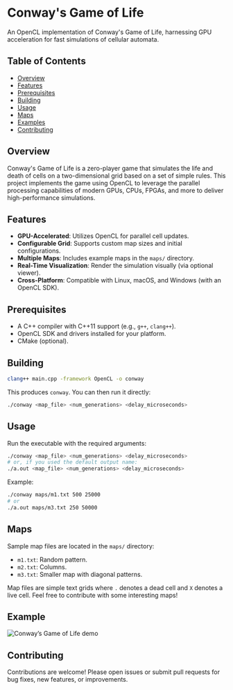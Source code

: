 # Conway's Game of Life

An OpenCL implementation of Conway's Game of Life, harnessing GPU acceleration for fast simulations of cellular automata.

## Table of Contents
- [Overview](#overview)
- [Features](#features)
- [Prerequisites](#prerequisites)
- [Building](#building)
- [Usage](#usage)
- [Maps](#maps)
- [Examples](#examples)
- [Contributing](#contributing)

## Overview
Conway's Game of Life is a zero-player game that simulates the life and death of cells on a two-dimensional grid based on a set of simple rules. This project implements the game using OpenCL to leverage the parallel processing capabilities of modern GPUs, CPUs, FPGAs, and more to deliver high-performance simulations.

## Features
- **GPU-Accelerated**: Utilizes OpenCL for parallel cell updates.
- **Configurable Grid**: Supports custom map sizes and initial configurations.
- **Multiple Maps**: Includes example maps in the `maps/` directory.
- **Real-Time Visualization**: Render the simulation visually (via optional viewer).
- **Cross-Platform**: Compatible with Linux, macOS, and Windows (with an OpenCL SDK).

## Prerequisites
- A C++ compiler with C++11 support (e.g., `g++`, `clang++`).
- OpenCL SDK and drivers installed for your platform.
- CMake (optional).

## Building
```bash
clang++ main.cpp -framework OpenCL -o conway
```
This produces `conway`. You can then run it directly:
```bash
./conway <map_file> <num_generations> <delay_microseconds>
```

## Usage
Run the executable with the required arguments:

```bash
./conway <map_file> <num_generations> <delay_microseconds>
# or, if you used the default output name:
./a.out <map_file> <num_generations> <delay_microseconds>
```

Example:

```bash
./conway maps/m1.txt 500 25000
# or
./a.out maps/m3.txt 250 50000
```

## Maps
Sample map files are located in the `maps/` directory:
- `m1.txt`: Random pattern.
- `m2.txt`: Columns.
- `m3.txt`: Smaller map with diagonal patterns.

Map files are simple text grids where `.` denotes a dead cell and `X` denotes a live cell. Feel free to contribute with some interesting maps!

## Example
![Conway’s Game of Life demo](https://i.imgur.com/qEvWrk1.gif)

## Contributing
Contributions are welcome! Please open issues or submit pull requests for bug fixes, new features, or improvements.